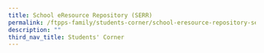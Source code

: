 ```yaml
---
title: School eResource Repository (SERR)
permalink: /ftpps-family/students-corner/school-eresource-repository-serr/
description: ""
third_nav_title: Students' Corner
---
```

